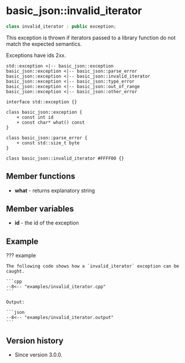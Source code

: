 # basic_json::invalid_iterator

```cpp
class invalid_iterator : public exception;
```

This exception is thrown if iterators passed to a library function do not match the expected semantics.

Exceptions have ids 2xx.

```plantuml
std::exception <|-- basic_json::exception
basic_json::exception <|-- basic_json::parse_error
basic_json::exception <|-- basic_json::invalid_iterator
basic_json::exception <|-- basic_json::type_error
basic_json::exception <|-- basic_json::out_of_range
basic_json::exception <|-- basic_json::other_error

interface std::exception {}

class basic_json::exception {
    + const int id
    + const char* what() const
}

class basic_json::parse_error {
    + const std::size_t byte
}

class basic_json::invalid_iterator #FFFF00 {}
```

## Member functions

- **what** - returns explanatory string

## Member variables

- **id** - the id of the exception

## Example

??? example

    The following code shows how a `invalid_iterator` exception can be caught.
    
    ```cpp
    --8<-- "examples/invalid_iterator.cpp"
    ```
    
    Output:
    
    ```json
    --8<-- "examples/invalid_iterator.output"
    ```

## Version history

- Since version 3.0.0.
